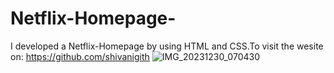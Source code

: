 # Netflix-Homepage-
I developed a Netflix-Homepage by using HTML and CSS.To visit the wesite on: https://github.com/shivanigith
![IMG_20231230_070430](https://github.com/shivanigith/Netflix-Homepage-/assets/154613286/8032a83a-88c3-483c-84b9-e5b5e511ee49)

